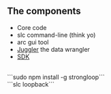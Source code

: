 ##  The components

- Core code
- slc command-line (think yo)
- arc gui tool
- [Juggler](http://loopback.io/#juggler) the data wrangler
- [SDK](http://loopback.io/#sdks)

<br />
```sudo npm install -g strongloop```<br />
```slc loopback```
